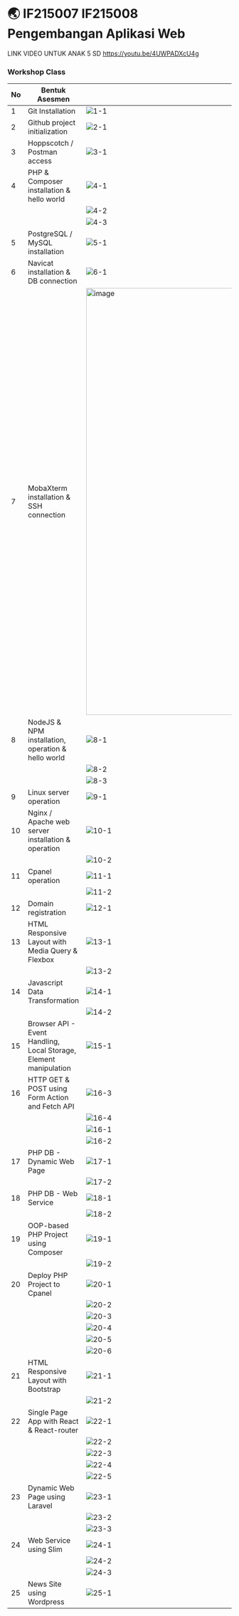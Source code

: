# 🌏 IF215007 IF215008 Pengembangan Aplikasi Web

LINK VIDEO UNTUK ANAK 5 SD
https://youtu.be/4UWPADXcU4g


### Workshop Class
| No | Bentuk Asesmen | Asesmen |
|---|---|---|
| 1 | Git Installation | ![1-1](https://user-images.githubusercontent.com/78301902/209454982-e245d454-29f5-42a8-a754-6bc90c5f01af.jpg) |
| 2 | Github project initialization | ![2-1](https://user-images.githubusercontent.com/78301902/209454986-bffd5bd8-f063-46a8-9c81-48b1276c66c7.jpg) |
| 3 | Hoppscotch / Postman access | ![3-1](https://user-images.githubusercontent.com/78301902/209454988-6e44cb0a-5737-4a78-b1c6-02f1862d209b.jpg) |
| 4 | PHP & Composer installation & hello world | ![4-1](https://user-images.githubusercontent.com/78301902/209455172-f000d020-b9b6-485d-94f8-4699e4bb10ed.jpg) |
| | | ![4-2](https://user-images.githubusercontent.com/78301902/209455177-8b17b2af-38dd-4533-8fd2-bcc8a3597e94.jpg) |
| | | ![4-3](https://user-images.githubusercontent.com/78301902/209455232-46ec7d44-35c6-4a66-a0cd-ee5a0730fe47.jpg) |
| 5 | PostgreSQL / MySQL installation | ![5-1](https://user-images.githubusercontent.com/78301902/209455000-bdd45b47-31e5-438a-9dcb-d71a95a1155b.jpg) |
| 6 | Navicat installation & DB connection | ![6-1](https://user-images.githubusercontent.com/78301902/209454993-93427d4b-5296-4f0e-a7fb-c81341ab2322.jpg) |
| 7 | MobaXterm installation & SSH connection | <img width="960" alt="image" src="https://user-images.githubusercontent.com/78301902/209455517-fb59c5a9-53b9-4395-acf2-16b226ca8f1a.png"> |
| 8 | NodeJS & NPM installation, operation & hello world | ![8-1](https://user-images.githubusercontent.com/78301902/209455564-78c7e599-32f3-4062-943c-2c8e751b70dc.jpg) |
| | | ![8-2](https://user-images.githubusercontent.com/78301902/209455676-ad5e3543-e9ef-463a-a041-bca6d6ee124e.jpg) |
| | | ![8-3](https://user-images.githubusercontent.com/78301902/209455678-333c4f13-1532-4516-988a-46da3947bf9c.jpg) |
| 9 | Linux server operation | ![9-1](https://user-images.githubusercontent.com/78301902/209463754-9ea656c5-007a-494f-81c8-5b2fa5816748.jpg) |
| 10 | Nginx / Apache web server installation & operation | ![10-1](https://user-images.githubusercontent.com/78301902/209455751-394520f2-10cd-4edb-967a-0f2daf3b7b4b.jpg) |
| | | ![10-2](https://user-images.githubusercontent.com/78301902/209455753-185b5df0-3c69-4b33-b7c8-5d4bcf92d22f.jpg) |
| 11 | Cpanel operation | ![11-1](https://user-images.githubusercontent.com/78301902/209456127-ee80b693-c427-41ea-834e-a9a6228c7d90.jpg) |
| | | ![11-2](https://user-images.githubusercontent.com/78301902/209456128-ece94c84-69a4-4148-8416-068af1b928e9.jpg) |
| 12 | Domain registration | ![12-1](https://user-images.githubusercontent.com/78301902/209456175-a450c2cd-09f6-479e-8b6f-9117e78d5c22.jpg) |
| 13 | HTML Responsive Layout with Media Query & Flexbox | ![13-1](https://user-images.githubusercontent.com/78301902/209463523-bb48c669-e882-4141-bed5-1e13bc71b925.jpg) |
| | | ![13-2](https://user-images.githubusercontent.com/78301902/209463528-f5e14252-dd5c-4e59-afe3-5aa677a7bd85.jpg) |
| 14 | Javascript Data Transformation | ![14-1](https://user-images.githubusercontent.com/78301902/209465568-99df5e99-831b-4646-b909-50b032eb3a9e.jpg) |
| | | ![14-2](https://user-images.githubusercontent.com/78301902/209465573-afd7768d-204b-4ba4-9874-c02d42372247.jpg) |
| 15 | Browser API - Event Handling, Local Storage, Element manipulation | ![15-1](https://user-images.githubusercontent.com/78301902/209458942-9f9c991f-aa4a-4133-933e-28e2e696d413.jpg) |
| 16 | HTTP GET & POST using Form Action and Fetch API | ![16-3](https://user-images.githubusercontent.com/78301902/209472866-3763c3ac-27a8-435c-8914-9bb40250bfa3.jpg) |
| | | ![16-4](https://user-images.githubusercontent.com/78301902/209472872-f341675b-5fb0-4092-a7a7-15a862139268.jpg) |
| | | ![16-1](https://user-images.githubusercontent.com/78301902/209472875-ff902a7c-68af-4956-acb7-5c785aa6bc84.jpg) |
| | | ![16-2](https://user-images.githubusercontent.com/78301902/209472880-66790dd3-e20b-4c13-895f-1570a87109d3.jpg) |
| 17 | PHP DB - Dynamic Web Page | ![17-1](https://user-images.githubusercontent.com/78301902/209465827-bd86df3e-3c83-403d-aa77-40ca90f36cee.jpg) |
| | | ![17-2](https://user-images.githubusercontent.com/78301902/209465829-156a26a0-6439-4744-a947-241cb5a17e4d.jpg) |
| 18 | PHP DB - Web Service | ![18-1](https://user-images.githubusercontent.com/78301902/209465759-584d9c95-f473-4a68-a555-953a98466344.jpg) |
| | | ![18-2](https://user-images.githubusercontent.com/78301902/209465765-f973873f-960a-4ea0-81f0-d105b3c16c3a.jpg) |
| 19 | OOP-based PHP Project using Composer | ![19-1](https://user-images.githubusercontent.com/78301902/209553042-41c39919-6428-4e6c-9e1c-ce6bd6ccec5f.jpg) |
| | | ![19-2](https://user-images.githubusercontent.com/78301902/209553049-25d9c5fc-8ca3-448f-8760-bbe551f7413c.jpg) |
| 20 | Deploy PHP Project to Cpanel | ![20-1](https://user-images.githubusercontent.com/78301902/209466403-4ff2327a-da7b-4919-b62c-da858404af96.jpg) |
| | | ![20-2](https://user-images.githubusercontent.com/78301902/209466416-b75efd57-e9c7-477a-9a3c-e2bef8ac6d51.jpg) |
| | | ![20-3](https://user-images.githubusercontent.com/78301902/209466419-17afa4ea-71b7-4173-b3cd-d31c9b6133e8.jpg) |
| | | ![20-4](https://user-images.githubusercontent.com/78301902/209466423-702e39e9-e797-4978-b6c7-77fe04d51767.jpg) |
| | | ![20-5](https://user-images.githubusercontent.com/78301902/209466425-60b8a9ed-5add-460f-98b6-2b07f5577e8f.jpg) |
| | | ![20-6](https://user-images.githubusercontent.com/78301902/209466428-69d96864-6f58-44f9-b743-35f981876fe4.jpg) |
| 21 | HTML Responsive Layout with Bootstrap | ![21-1](https://user-images.githubusercontent.com/78301902/209458464-ce3ed1c1-dfbd-456e-928c-c95536b46517.jpg) |
| | | ![21-2](https://user-images.githubusercontent.com/78301902/209458466-277bd06c-f92d-4b4f-a579-19620cf849f6.jpg) |
| 22 | Single Page App with React & React-router | ![22-1](https://user-images.githubusercontent.com/78301902/209458446-3d11bf5f-f737-411e-8111-ea8533177ef3.jpg) |
| | | ![22-2](https://user-images.githubusercontent.com/78301902/209458449-e198813e-6b0d-4fe9-b436-626ffb270b8d.jpg) |
| | | ![22-3](https://user-images.githubusercontent.com/78301902/209458450-a3edd35a-5387-45c1-b4f1-f46cc23772ff.jpg) |
| | | ![22-4](https://user-images.githubusercontent.com/78301902/209458455-e79bfa75-8dfb-4306-97a8-76f3b60c8121.jpg) |
| | | ![22-5](https://user-images.githubusercontent.com/78301902/209458458-dab1b0bd-07b4-425b-ad96-ccf9ffecdfd0.jpg) |
| 23 | Dynamic Web Page using Laravel | ![23-1](https://user-images.githubusercontent.com/78301902/209458438-d809f98c-2214-48c1-92ff-f07ba34a3bf4.jpg) |
| | | ![23-2](https://user-images.githubusercontent.com/78301902/209458439-4fb38061-8bf2-4204-abe0-2bf186a1b7a8.jpg) |
| | | ![23-3](https://user-images.githubusercontent.com/78301902/209458442-d24edc84-e7c3-4751-8ec4-985b474f7959.jpg) |
| 24 | Web Service using Slim | ![24-1](https://user-images.githubusercontent.com/78301902/209586781-885f263f-9d15-4b21-868e-c0939fabd225.jpg) |
| | | ![24-2](https://user-images.githubusercontent.com/78301902/209586786-55032f15-adf1-489b-90dc-002f183c9d6c.jpg) |
| | | ![24-3](https://user-images.githubusercontent.com/78301902/209586804-0ecd98ba-0d2d-49da-911d-d157accc3e57.jpg) |
| 25 | News Site using Wordpress | ![25-1](https://user-images.githubusercontent.com/78301902/209458434-479a5929-f9d6-4a89-81bb-cd1e09e960d2.jpg) |
